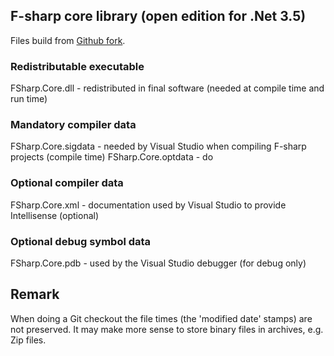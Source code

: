 ﻿## F-sharp core library (open edition for .Net 3.5)

Files build from [Github fork](https://github.com/Rodhern/fsharp/tree/net35/).


### Redistributable executable

FSharp.Core.dll  - redistributed in final software (needed at compile time and run time)


### Mandatory compiler data

FSharp.Core.sigdata  - needed by Visual Studio when compiling F-sharp projects (compile time)
FSharp.Core.optdata  - do


### Optional compiler data

FSharp.Core.xml  - documentation used by Visual Studio to provide Intellisense (optional)


### Optional debug symbol data

FSharp.Core.pdb  - used by the Visual Studio debugger (for debug only)


## Remark

When doing a Git checkout the file times (the 'modified date' stamps) are not preserved. It may make more sense to store binary files in archives, e.g. Zip files.
